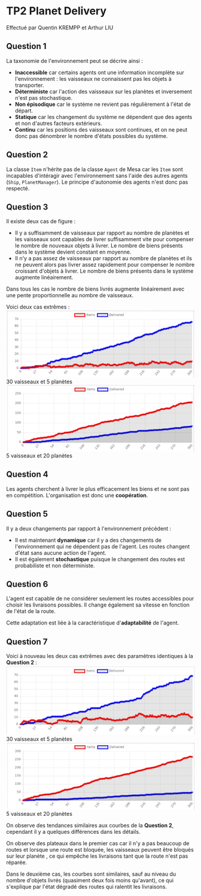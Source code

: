 # TP2 Planet Delivery

Effectué par Quentin KREMPP et Arthur LIU

## Question 1

La taxonomie de l'environnement peut se décrire ainsi :
* **Inaccessible** car certains agents ont une information incomplète sur l'environnement : les vaisseaux ne connaissent pas les objets à transporter.
* **Déterministe** car l'action des vaisseaux sur les planètes et inversement n'est pas stochastique.
* **Non épisodique** car le système ne revient pas régulièrement à l'état de départ.
* **Statique** car les changement du système ne dépendent que des agents et non d'autres facteurs extérieurs.
* **Continu** car les positions des vaisseaux sont continues, et on ne peut donc pas dénombrer le nombre d'états possibles du système.

## Question 2

La classe ```Item``` n'hérite pas de la classe ```Agent``` de Mesa car les ```Item``` sont incapables d'intéragir avec l'environnement sans l'aide des autres agents (```Ship```, ```PlanetManager```). Le principe d'autonomie des agents n'est donc pas respecté.

## Question 3

Il existe deux cas de figure :
* Il y a suffisamment de vaisseaux par rapport au nombre de planètes et les vaisseaux sont capables de livrer suffisamment vite pour compenser le nombre de nouveaux objets à livrer. Le nombre de biens présents dans le système devient constant en moyenne.
* Il n'y a pas assez de vaisseaux par rapport au nombre de planètes et ils ne peuvent alors pas livrer assez rapidement pour compenser le nombre croissant d'objets à livrer. Le nombre de biens présents dans le système augmente linéairement.

Dans tous les cas le nombre de biens livrés augmente linéairement avec une pente proportionnelle au nombre de vaisseaux.

Voici deux cas extrêmes :
![s30p5](S30P5.png)
30 vaisseaux et 5 planètes
![s5p20](S5P20.png)
5 vaisseaux et 20 planètes

## Question 4

Les agents cherchent à livrer le plus efficacement les biens et ne sont pas en compétition. L'organisation est donc une **coopération**.

## Question 5

Il y a deux changements par rapport à l'environnement précédent :
* Il est maintenant **dynamique** car il y a des changements de l'environnement qui ne dépendent pas de l'agent. Les routes changent d'état sans aucune action de l'agent.
* Il est également **stochastique** puisque le changement des routes est probabiliste et non déterministe.

## Question 6

L'agent est capable de ne considérer seulement les routes accessibles pour choisir les livraisons possibles. Il change également sa vitesse en fonction de l'état de la route.

Cette adaptation est liée à la caractéristique d'**adaptabilité** de l'agent.

## Question 7

Voici à nouveau les deux cas extrêmes avec des paramètres identiques à la **Question 2** :
![s30p5](S30P5_2.png)
30 vaisseaux et 5 planètes
![s5p20](S5P20_2.png)
5 vaisseaux et 20 planètes

On observe des tendances similaires aux courbes de la **Question 2**, cependant il y a quelques différences dans les détails.

On observe des plateaux dans le premier cas car il n'y a pas beaucoup de routes et lorsque une route est bloquée, les vaisseaux peuvent être bloqués sur leur planète , ce qui empêche les livraisons tant que la route n'est pas réparée.

Dans le deuxième cas, les courbes sont similaires, sauf au niveau du nombre d'objets livrés (quasiment deux fois moins qu'avant), ce qui s'explique par l'état dégradé des routes qui ralentit les livraisons.